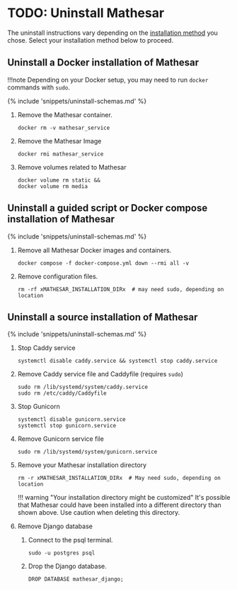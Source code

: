 # TODO: Uninstall Mathesar

The uninstall instructions vary depending on the [installation method](../index.md#installing-mathesar) you chose. Select your installation method below to proceed.

## Uninstall a Docker installation of Mathesar

!!!note
    Depending on your Docker setup, you may need to run `docker` commands with `sudo`.

{% include 'snippets/uninstall-schemas.md' %}

1. Remove the Mathesar container.

    ```
    docker rm -v mathesar_service
    ```

1. Remove the Mathesar Image

    ```
    docker rmi mathesar_service
    ```

1. Remove volumes related to Mathesar

    ```
    docker volume rm static &&
    docker volume rm media
    ```


## Uninstall a guided script or Docker compose installation of Mathesar

{% include 'snippets/uninstall-schemas.md' %}

1. Remove all Mathesar Docker images and containers.

    ```
    docker compose -f docker-compose.yml down --rmi all -v
    ```

1. Remove configuration files.

    ```
    rm -rf xMATHESAR_INSTALLATION_DIRx  # may need sudo, depending on location
    ```

## Uninstall a source installation of Mathesar

{% include 'snippets/uninstall-schemas.md' %}

1. Stop Caddy service

    ```
    systemctl disable caddy.service && systemctl stop caddy.service
    ```

1. Remove Caddy service file and Caddyfile (requires `sudo`)

    ```
    sudo rm /lib/systemd/system/caddy.service
    sudo rm /etc/caddy/Caddyfile
    ```

1. Stop Gunicorn

    ```
    systemctl disable gunicorn.service
    systemctl stop gunicorn.service
    ```

1. Remove Gunicorn service file

    ```
    sudo rm /lib/systemd/system/gunicorn.service
    ```

1. Remove your Mathesar installation directory

    ```
    rm -r xMATHESAR_INSTALLATION_DIRx  # May need sudo, depending on location
    ```

    !!! warning "Your installation directory might be customized"
        It's possible that Mathesar could have been installed into a different directory than shown above. Use caution when deleting this directory.

1. Remove Django database

    1. Connect to the psql terminal.

        ```
        sudo -u postgres psql
        ```
    
    2. Drop the Django database.

        ```postgresql
        DROP DATABASE mathesar_django;
        ```
